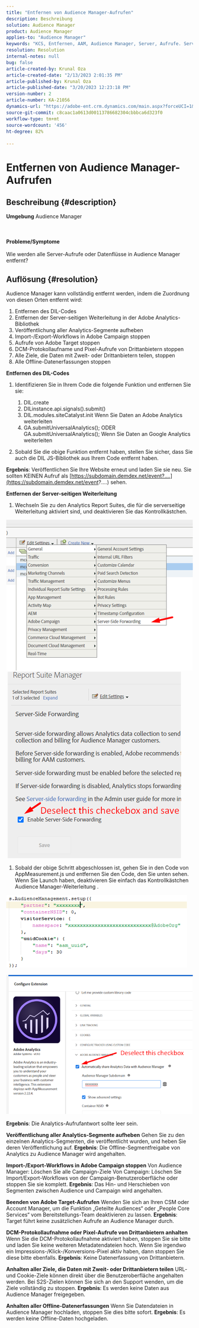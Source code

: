 ```yaml
---
title: "Entfernen von Audience Manager-Aufrufen"
description: Beschreibung
solution: Audience Manager
product: Audience Manager
applies-to: "Audience Manager"
keywords: "KCS, Entfernen, AAM, Audience Manager, Server, Aufrufe. Server-Aufrufe"
resolution: Resolution
internal-notes: null
bug: false
article-created-by: Krunal Oza
article-created-date: "2/13/2023 2:01:35 PM"
article-published-by: Krunal Oza
article-published-date: "3/20/2023 12:23:18 PM"
version-number: 2
article-number: KA-21056
dynamics-url: "https://adobe-ent.crm.dynamics.com/main.aspx?forceUCI=1&pagetype=entityrecord&etn=knowledgearticle&id=7560afe7-a6ab-ed11-aad1-6045bd006793"
source-git-commit: c8caac1a0613d00113786682304cbbbca6d323f0
workflow-type: tm+mt
source-wordcount: '456'
ht-degree: 82%

---
```


# Entfernen von Audience Manager-Aufrufen

## Beschreibung {#description}

<b>Umgebung</b>
Audience Manager
<br><br> <br><br><b>Probleme/Symptome</b><br><br>Wie werden alle Server-Aufrufe oder Datenflüsse in Audience Manager entfernt?<br>

## Auflösung {#resolution}


Audience Manager kann vollständig entfernt werden, indem die Zuordnung von diesen Orten entfernt wird:

1. Entfernen des DIL-Codes
2. Entfernen der Server-seitigen Weiterleitung in der Adobe Analytics-Bibliothek
3. Veröffentlichung aller Analytics-Segmente aufheben
4. Import-/Export-Workflows in Adobe Campaign stoppen
5. Aufrufe von Adobe Target stoppen
6. DCM-Protokollaufname und Pixel-Aufrufe von Drittanbietern stoppen
7. Alle Ziele, die Daten mit Zweit- oder Drittanbietern teilen, stoppen
8. Alle Offline-Datenerfassungen stoppen




<b>Entfernen des DIL-Codes</b>

1. Identifizieren Sie in Ihrem Code die folgende Funktion und entfernen Sie sie:

   1. DIL.create
   2. DILinstance.api.signals().submit()
   3. DIL.modules.siteCatalyst.init Wenn Sie Daten an Adobe Analytics weiterleiten
   4. GA.submitUniversalAnalytics(); ODER GA.submitUniversalAnalytics(); Wenn Sie Daten an Google Analytics weiterleiten
2. Sobald Sie die obige Funktion entfernt haben, stellen Sie sicher, dass Sie auch die DIL JS-Bibliothek aus Ihrem Code entfernt haben.


<b>Ergebnis</b>: Veröffentlichen Sie Ihre Website erneut und laden Sie sie neu. Sie sollten KEINEN Aufruf als [https://subdomain.demdex.net/event?....](https://subdomain.demdex.net/event?....) sehen.



<b>Entfernen der Server-seitigen Weiterleitung</b>

1. Wechseln Sie zu den Analytics Report Suites, die für die serverseitige Weiterleitung aktiviert sind, und deaktivieren Sie das Kontrollkästchen.


![](assets/8a6b5fd5-676c-ed11-9562-6045bd006239.png) ![](assets/8d6b5fd5-676c-ed11-9562-6045bd006239.png)

1. Sobald der obige Schritt abgeschlossen ist, gehen Sie in den Code von AppMeasurement.js und entfernen Sie den Code, den Sie unten sehen. Wenn Sie Launch haben, deaktivieren Sie einfach das Kontrollkästchen Audience Manager-Weiterleitung .


![](assets/8c6b5fd5-676c-ed11-9562-6045bd006239.png)             ![](assets/8b6b5fd5-676c-ed11-9562-6045bd006239.png)

<b>Ergebnis</b>: Die Analytics-Aufrufantwort sollte leer sein.

<b>Veröffentlichung aller Analytics-Segmente aufheben</b>
Gehen Sie zu den einzelnen Analytics-Segmenten, die veröffentlicht wurden, und heben Sie deren Veröffentlichung auf.
<b>Ergebnis</b>: Die Offline-Segmentfreigabe von Analytics zu Audience Manager wird angehalten.

<b>Import-/Export-Workflows in Adobe Campaign stoppen</b>
Von Audience Manager: Löschen Sie alle Campaign-Ziele
Von Campaign: Löschen Sie Import/Export-Workflows von der Campaign-Benutzeroberfläche oder stoppen Sie sie komplett.
<b>Ergebnis</b>: Das Hin- und Herschieben von Segmenten zwischen Audience und Campaign wird angehalten.

<b>Beenden von Adobe Target-Aufrufen</b>
Wenden Sie sich an Ihren CSM oder Account Manager, um die Funktion „Geteilte Audiences“ oder „People Core Services“ vom Bereitstellungs-Team deaktivieren zu lassen.
<b>Ergebnis</b>: Target führt keine zusätzlichen Aufrufe an Audience Manager durch.

<b>DCM-Protokollaufnahme oder Pixel-Aufrufe von Drittanbietern anhalten</b>
Wenn Sie die DCM-Protokollaufnahme aktiviert haben, stoppen Sie sie bitte und laden Sie keine weiteren Metadatendateien hoch.
Wenn Sie irgendwo ein Impressions-/Klick-/Konversions-Pixel aktiv haben, dann stoppen Sie diese bitte ebenfalls.
<b>Ergebnis</b>: Keine Datenerfassung von Drittanbietern.

<b>Anhalten aller Ziele, die Daten mit Zweit- oder Drittanbietern teilen</b>
URL- und Cookie-Ziele können direkt über die Benutzeroberfläche angehalten werden.
Bei S2S-Zielen können Sie sich an den Support wenden, um die Ziele vollständig zu stoppen.
<b>Ergebnis</b>: Es werden keine Daten aus Audience Manager freigegeben.

<b>Anhalten aller Offline-Datenerfassungen</b>
Wenn Sie Datendateien in Audience Manager hochladen, stoppen Sie dies bitte sofort.
<b>Ergebnis</b>: Es werden keine Offline-Daten hochgeladen.
